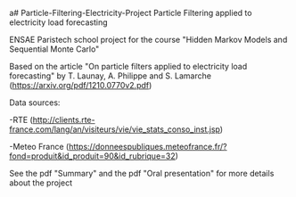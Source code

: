  a# Particle-Filtering-Electricity-Project
Particle Filtering applied to electricity load forecasting

ENSAE Paristech school project for the course "Hidden Markov Models and Sequential Monte Carlo"

Based on the article "On particle filters applied to electricity load forecasting" by T. Launay, A. Philippe and S. Lamarche
(https://arxiv.org/pdf/1210.0770v2.pdf)

Data sources: 

-RTE (http://clients.rte-france.com/lang/an/visiteurs/vie/vie_stats_conso_inst.jsp)

-Meteo France (https://donneespubliques.meteofrance.fr/?fond=produit&id_produit=90&id_rubrique=32)

See the pdf "Summary" and the pdf "Oral presentation" for more details about the project
